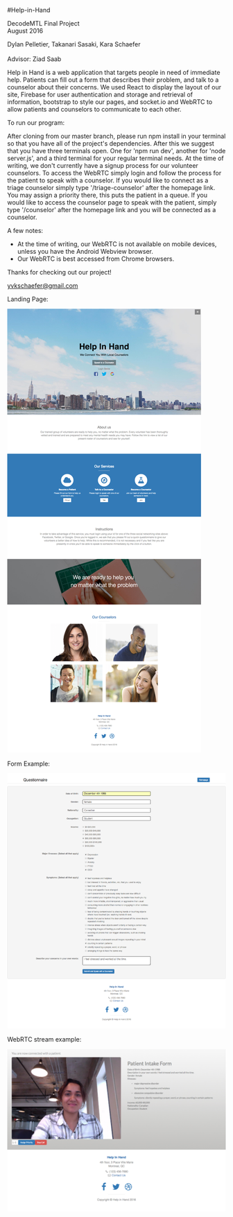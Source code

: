 #Help-in-Hand

DecodeMTL Final Project
<br/>August 2016

Dylan Pelletier, Takanari Sasaki, Kara Schaefer
<br/>
<br/>Advisor: Ziad Saab

Help in Hand is a web application that targets people in need of immediate help. Patients can 
fill out a form that describes their problem, and talk to a counselor about their concerns. 
We used React to display the layout of our site, Firebase for user authentication and storage 
and retrieval of information, bootstrap to style our pages, and socket.io and WebRTC to allow 
patients and counselors to communicate to each other.



To run our program:

After cloning from our master branch, please run npm install in your terminal so that you 
have all of the project's dependencies. After this we suggest that you have three terminals 
open. One for 'npm run dev', another for 'node server.js', and a third terminal for your regular 
terminal needs. At the time of writing, we don't currently have a signup process for our volunteer 
counselors. To access the WebRTC simply login and follow the process for the patient to speak 
with a counselor. If you would like to connect as a triage counselor simply type '/triage-counselor' 
after the homepage link. You may assign a priority there, this puts the patient in a queue. 
If you would like to access the counselor page to speak with the patient, simply type '/counselor' 
after the homepage link and you will be connected as a counselor.


A few notes:
- At the time of writing, our WebRTC is not available on mobile devices, unless you have the Android 
Webview browser. 
- Our WebRTC is best accessed from Chrome browsers.


Thanks for checking out our project!

yvkschaefer@gmail.com

Landing Page:

![Alt text](https://github.com/Help-In-Hand/Help-In-Hand-Project/blob/kara-ReadMe/screencapture-homepage.png?raw=true "landing page")

Form Example:

![Alt text](https://github.com/Help-In-Hand/Help-In-Hand-Project/blob/kara-ReadMe/screencapture-form.png?raw=true "form")

WebRTC stream example:

![Alt text](https://github.com/Help-In-Hand/Help-In-Hand-Project/blob/kara-ReadMe/screencapture-WebRTC.png?raw=true "WebRTC")